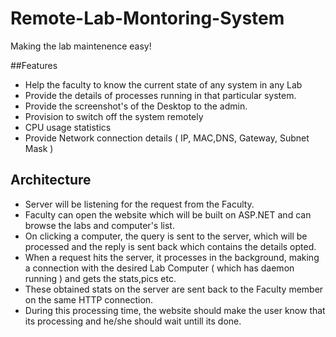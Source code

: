 Remote-Lab-Montoring-System
===========================

Making the lab maintenence easy!

##Features

* Help the faculty to know the current state of any system in any Lab
* Provide the details of processes running in that particular system.
* Provide the screenshot's of the Desktop to the admin.
* Provision to switch off the system remotely
* CPU usage statistics
* Provide Network connection details ( IP, MAC,DNS, Gateway, Subnet Mask )

## Architecture

* Server will be listening for the request from the Faculty.
* Faculty can open the website which will be built on ASP.NET and can browse the labs and computer's list.
* On clicking a computer, the query is sent to the server, which will be processed and the reply is sent back which contains the details opted.
* When a request hits the server, it processes in the background, making a connection with the desired Lab Computer ( which has daemon running ) and gets the stats,pics etc.
* These obtained stats on the server are sent back to the Faculty member on the same HTTP connection.
* During this processing time, the website should make the user know that its processing and he/she should wait untill its done.
